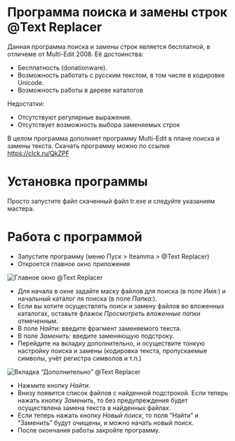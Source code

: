 Программа поиска и замены строк @Text Replacer
==============================================

Данная программа поиска и замены строк является бесплатной, в отличеме
от Multi-Edit 2008. Её достоинства:

-   Бесплатность (donationware).
-   Возможность работать с русским текстом, в том числе в кодировке
    Unicode.
-   Возможность работы в дереве каталогов

Недостатки:

-   Отсутствуют регулярные выражения.
-   Отсутствует возможность выбора заменяемых строк

В целом программа дополняет программу Multi-Edit в плане поиска и замены
текста. Скачать программу можно по ссылке
<https://clck.ru/QkZPF>

Установка программы
===================

Просто запустите файл скаченный файл tr.exe и следуйте указаниям
мастера.

Работа с программой
===================

-   Запустите программу (меню Пуск &gt; Iteamma &gt; @Text Replacer)
-   Откроется главное окно приложения

![Главное окно @Text
Replacer](https://s8.hostingkartinok.com/uploads/images/2020/09/d9aa4ace90cb2d8a800c1257d7cbbc51.jpg)

-   Для начала в окне задайте маску файлов для поиска (в поле *Имя:*) и
    начальный каталог ля поиска (в поле *Папка:*).
-   Если вы хотите осуществлять поиск и замену файлов во вложенных
    каталогах, оставьте флажок *Просмотреть вложенные папки* отмеченным.
-   В поле *Найти:* введите фрагмент заменяемого текста.
-   В поле *Заменить:* введите заменяющую подстроку.
-   Перейдите на вкладку дополнительно, и осуществите тонкую настройку
    поиска и замены (кодировка текста, пропускаемые символы, учёт
    регистра символов и т.п.)

![Вкладка “Дополнительно” @Text
Replacer](https://s8.hostingkartinok.com/uploads/images/2020/09/310452731ddcc9e4419d0a1998886725.jpg)

-   Нажмите кнопку *Найти*.
-   Внизу появится список файлов с найденной подстрокой. Если теперь
    нажать кнопку *Заменить*, то без предупреждения будет осуществлена
    замена текста в найденных файлах.
-   Если теперь нажать кнопку *Новый поиск*, то поля “Найти” и
    “Заменить” будут очищены, и можно начать новый поиск.
-   После окончания работы закройте программу.
